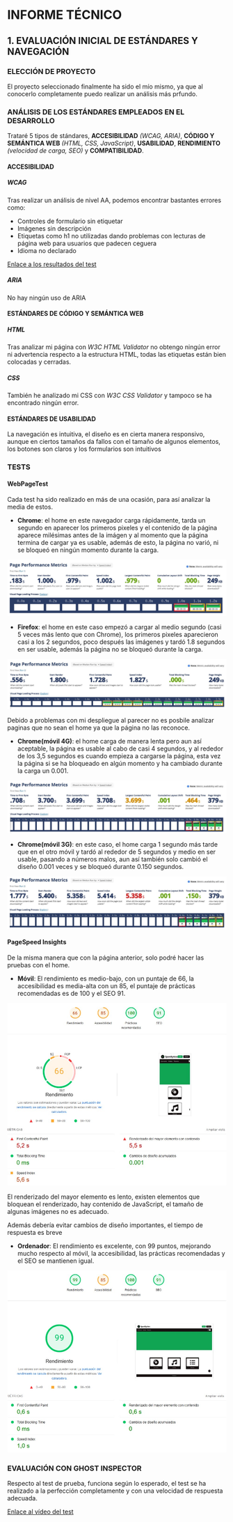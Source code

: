 # INFORME TÉCNICO

## 1. EVALUACIÓN INICIAL DE ESTÁNDARES Y NAVEGACIÓN
### ELECCIÓN DE PROYECTO
El proyecto seleccionado finalmente ha sido el mío mismo, ya que al conocerlo completamente puedo realizar un análisis más prfundo.

### ANÁLISIS DE LOS ESTÁNDARES EMPLEADOS EN EL DESARROLLO
Trataré 5 tipos de stándares, **ACCESIBILIDAD** *(WCAG, ARIA)*, **CÓDIGO Y SEMÁNTICA WEB** *(HTML, CSS, JavaScript)*, **USABILIDAD**, **RENDIMIENTO** *(velocidad de carga, SEO)* y **COMPATIBILIDAD**.

#### **ACCESIBILIDAD**
##### WCAG
Tras realizar un análisis de nivel AA, podemos encontrar bastantes errores como: 
- Controles de formulario sin etiquetar
- Imágenes sin descripción
- Etiquetas como h1 no utilizadas dando problemas con lecturas de página web para usuarios que padecen ceguera
- Idioma no declarado

[Enlace a los resultados del test](/InformeWCAG.md)

##### ARIA
No hay ningún uso de ARIA

#### **ESTÁNDARES DE CÓDIGO Y SEMÁNTICA WEB**
##### HTML
Tras analizar mi página con *W3C HTML Validator* no obtengo ningún error ni advertencia respecto a la estructura HTML, todas las etiquetas están bien colocadas y cerradas.

##### CSS
También he analizado mi CSS con *W3C CSS Validator* y tampoco se ha encontrado ningún error.

#### **ESTÁNDARES DE USABILIDAD**
La navegación es intuitiva, el diseño es en cierta manera responsivo, aunque en ciertos tamaños da fallos con el tamaño de algunos elementos, los botones son claros y los formularios son intuitivos

### TESTS 

#### **WebPageTest**
Cada test ha sido realizado en más de una ocasión, para así analizar la media de estos.
- **Chrome**: el home en este navegador carga rápidamente, tarda un segundo en aparecer los primeros pixeles y el contenido de la página aparece milésimas antes de la imágen y al momento que la página termina de cargar ya es usable, además de esto, la página no varió, ni se bloqueó en ningún momento durante la carga. 

![Test en Chrome](/Recursos/TestChrome.jpg)

- **Firefox**: el home en este caso empezó a cargar al medio segundo (casi 5 veces más lento que con Chrome), los primeros pixeles aparecieron casi a los 2 segundos, poco después las imágenes y tardó 1.8 segundos en ser usable, además la página no se bloqueó durante la carga.

![Test en Firefox](/Recursos/TestFirefox.jpg)

Debido a problemas con mi despliegue al parecer no es posbile analizar paginas que no sean el home ya que la página no las reconoce.

- **Chrome(móvil 4G)**: el home carga de manera lenta pero aun así aceptable, la página es usable al cabo de casi 4 segundos, y al rededor de los 3,5 segundos es cuando empieza a cargarse la página, esta vez la página si se ha bloqueado en algún momento y ha cambiado durante la carga un 0.001.

![Test Chrome Móvil 4G](/Recursos/ChromeMovil4G.jpg)

- **Chrome(móvil 3G)**: en este caso, el home carga 1 segundo más tarde que en el otro móvil y tardó al rededor de 5 segundos y medio en ser usable, pasando a números malos, aun así también solo cambió el diseño 0.001 veces y se bloqueó durante 0.150 segundos.

![Test Chrome Móvil 3G](/Recursos/ChromeMovil3G.jpg)

#### **PageSpeed Insights**
De la misma manera que con la página anterior, solo podré hacer las pruebas con el home.

- **Móvil**:
El rendimiento es medio-bajo, con un puntaje de 66, la accesibilidad es media-alta con un 85, el puntaje de prácticas recomendadas es de 100 y el SEO 91.

![Test Móvil Speed](/Recursos/TestSpeedMovil.jpg)

El renderizado del mayor elemento es lento, existen elementos que bloquean el renderizado, hay contenido de JavaScript, el tamaño de algunas imágenes no es adecuado.

Además debería evitar cambios de diseño importantes, el tiempo de respuesta es breve

- **Ordenador**: 
El rendimiento es excelente, con 99 puntos, mejorando mucho respecto al móvil, la accesibilidad, las prácticas recomendadas y el SEO se mantienen igual.

![Test Ordenador Speed](/Recursos/TestSpeedPc.jpg)

### EVALUACIÓN CON GHOST INSPECTOR
Respecto al test de prueba, funciona según lo esperado, el test se ha realizado a la perfección completamente y con una velocidad de respuesta adecuada.

[Enlace al vídeo del test](./Recursos/VideoGhost.mp4)

